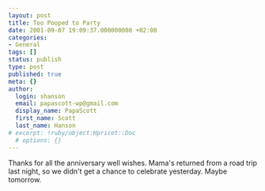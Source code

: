 ```yaml
---
layout: post
title: Too Pooped to Party
date: 2001-09-07 19:09:37.000000000 +02:00
categories:
- General
tags: []
status: publish
type: post
published: true
meta: {}
author:
  login: shanson
  email: papascott-wp@gmail.com
  display_name: PapaScott
  first_name: Scott
  last_name: Hanson
# excerpt: !ruby/object:Hpricot::Doc
  # options: {}
---
```

<p>Thanks for all the anniversary well wishes. Mama's returned from a road trip last night, so we didn't get a chance to celebrate yesterday. Maybe tomorrow.</p>
